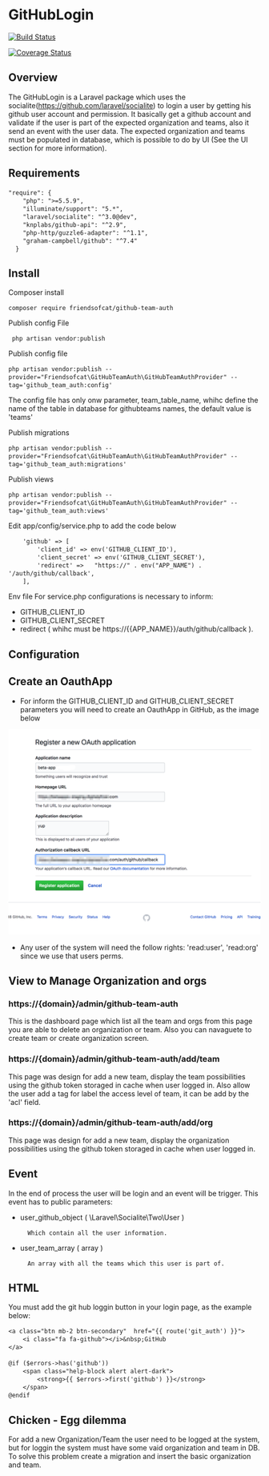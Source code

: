 # GitHubLogin

[![Build Status](https://travis-ci.org/friendsofcat/github-team-auth.svg?branch=master)](https://travis-ci.org/friendsofcat/github-team-auth)

[![Coverage Status](https://coveralls.io/repos/github/friendsofcat/github-team-auth/badge.svg?branch=master)](https://coveralls.io/github/friendsofcat/github-team-auth?branch=master)

## Overview
 
The GitHubLogin is a Laravel package which uses the socialite(https://github.com/laravel/socialite) to login a user by getting his github user account and permission.
It basically get a github account and validate if the user is part of the expected organization and teams, also it send an event with the user data.
The expected organization and teams must be populated in database, which is possible to do by UI (See the UI section for more information).

## Requirements

~~~
"require": {
    "php": ">=5.5.9",
    "illuminate/support": "5.*",
    "laravel/socialite": "^3.0@dev",
    "knplabs/github-api": "^2.9",
    "php-http/guzzle6-adapter": "^1.1",
    "graham-campbell/github": "^7.4"
  }
~~~


## Install

Composer install

~~~
composer require friendsofcat/github-team-auth
~~~

Publish config File


~~~
 php artisan vendor:publish 
~~~

Publish config file

~~~
php artisan vendor:publish --provider="Friendsofcat\GitHubTeamAuth\GitHubTeamAuthProvider" --tag='github_team_auth:config'
~~~

The config file has only onw parameter, team_table_name, whihc define the name of the table in database for githubteams names, the default value is 'teams'


Publish migrations

~~~
php artisan vendor:publish --provider="Friendsofcat\GitHubTeamAuth\GitHubTeamAuthProvider" --tag='github_team_auth:migrations'
~~~

Publish views

~~~
php artisan vendor:publish --provider="Friendsofcat\GitHubTeamAuth\GitHubTeamAuthProvider" --tag='github_team_auth:views'
~~~


Edit app/config/service.php to add the code below
~~~
    'github' => [
        'client_id' => env('GITHUB_CLIENT_ID'),
        'client_secret' => env('GITHUB_CLIENT_SECRET'),
        'redirect' =>   "https://" . env("APP_NAME") . '/auth/github/callback',
    ],
~~~

Env file
For service.php configurations is necessary to inform:

- GITHUB_CLIENT_ID
- GITHUB_CLIENT_SECRET
- redirect ( whihc must be  https://{{APP_NAME}}/auth/github/callback ).


## Configuration

## Create an OauthApp

- For inform the GITHUB_CLIENT_ID and GITHUB_CLIENT_SECRET parameters you will need to create an OauthApp in GitHub, as the image below

![Alt text](docs/example_setup.png?raw=true)


- Any user of the system will need the follow rights: 
'read:user', 'read:org'  since we use that users perms.

## View to Manage Organization and orgs

### https://{domain}/admin/github-team-auth
This is the dashboard page which list all the team and orgs from this page you are able to delete an organization or team. Also you can navaguete to create team or create organization screen.

### https://{domain}/admin/github-team-auth/add/team
This page was design for add a new team, display the team possibilities using the github token storaged in cache when user logged in.
Also allow the user add a tag for label the access level of team, it can be add by the 'acl' field.  

### https://{domain}/admin/github-team-auth/add/org
This page was design for add a new team, display the organization possibilities using the github token storaged in cache when user logged in.

## Event 
In the end of process the user will be login and an event will be trigger.
This event has to public parameters:

- user_github_object ( \Laravel\Socialite\Two\User )

        Which contain all the user information.

- user_team_array ( array )

        An array with all the teams which this user is part of.


## HTML
You must add the git hub loggin button in your login page, as the example below:

~~~
<a class="btn mb-2 btn-secondary"  href="{{ route('git_auth') }}">
    <i class="fa fa-github"></i>&nbsp;GitHub
</a>

@if ($errors->has('github'))
    <span class="help-block alert alert-dark">
        <strong>{{ $errors->first('github') }}</strong>
    </span>
@endif
~~~


## Chicken - Egg dilemma

For add a new Organization/Team the user need to be logged at the system, but for loggin the system must have some vaid organization and team in DB.
To solve this problem create a migration and insert the basic organization and team.
